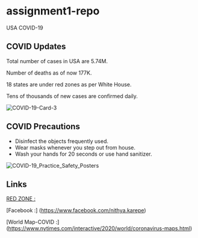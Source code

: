 # assignment1-repo
USA COVID-19 
 
 ## COVID Updates
Total number of cases in USA are 5.74M.


Number of deaths as of now 177K.


18 states are under red zones as per White House.


Tens of thousands of new cases are confirmed daily.


![COVID-19-Card-3](https://user-images.githubusercontent.com/70028952/91119709-7ead8400-e659-11ea-8b95-c2fdfd7686a8.jpg)

## COVID Precautions

* Disinfect the objects frequently used.
* Wear masks whenever you step out from house.
* Wash your hands for 20 seconds or use hand sanitizer.

![COVID-19_Practice_Safety_Posters](https://user-images.githubusercontent.com/70028952/91120346-0f389400-e65b-11ea-8533-419be31e7eed.jpg)

## Links 

[RED ZONE :](https://www.statista.com/chart/22406/list-of-red-zone-states/)


[Facebook :] (https://www.facebook.com/nithya.karepe)


[World Map-COVID :] (https://www.nytimes.com/interactive/2020/world/coronavirus-maps.html)

